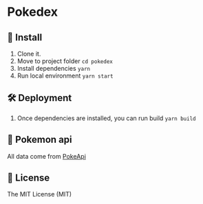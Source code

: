# Pokedex

## 🚀 Install

1. Clone it.
2. Move to project folder
   `cd pokedex`
3. Install dependencies
   `yarn`
4. Run local environment
   `yarn start`

## 🛠 Deployment

1. Once dependencies are installed, you can run build
   `yarn build`

## 🦀 Pokemon api

All data come from [PokeApi](https://pokeapi.co/)

## 🧾 License

The MIT License (MIT)
